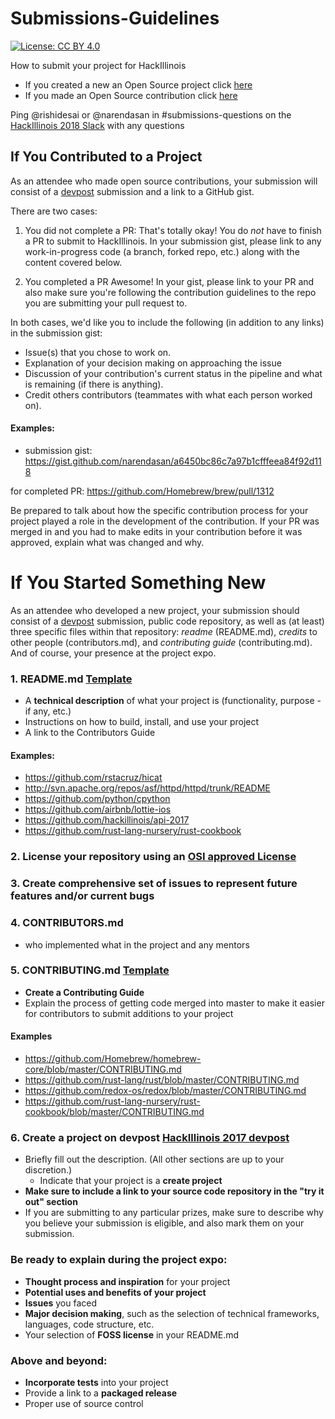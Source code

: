 # Submissions-Guidelines
[![License: CC BY 4.0](https://img.shields.io/badge/License-CC%20BY%204.0-lightgrey.svg)](http://creativecommons.org/licenses/by/4.0/)


How to submit your project for HackIllinois 

* If you created a new an Open Source project click [here](https://github.com/HackIllinois/Submissions-Guidelines/tree/master/create)
* If you made an Open Source contribution click [here](https://github.com/HackIllinois/Submissions-Guidelines/tree/master/contribute)

Ping @rishidesai or @narendasan in #submissions-questions on the [HackIllinois 2018 Slack](hackillinois-2018.slack.com) with any questions



## If You Contributed to a Project

As an attendee who made open source contributions, your submission will consist of a [devpost](https://hackillinois-2018.devpost.com/) submission and a link to a GitHub gist.

There are two cases:

1. You did not complete a PR:
   That's totally okay! You do *not* have to finish a PR to submit to HackIllinois. In your submission gist, please link to any work-in-progress code (a branch, forked repo, etc.) along with the content covered below.


1. You completed a PR
   Awesome! In your gist, please link to your PR and also make sure you're following the contribution guidelines to the repo you are submitting your pull request to. 

In both cases, we'd like you to include the following (in addition to any links) in the submission gist:

- Issue(s) that you chose to work on.
- Explanation of your decision making on approaching the issue
- Discussion of your contribution's current status in the pipeline and what is remaining (if there is anything).
- Credit others contributors (teammates with what each person worked on).

#### Examples:

- submission gist: https://gist.github.com/narendasan/a6450bc86c7a97b1cfffeea84f92d118

for completed PR: https://github.com/Homebrew/brew/pull/1312 

Be prepared to talk about how the specific contribution process for your project played a role in the development of the contribution. If your PR was merged in and you had to make edits in your contribution before it was approved, explain what was changed and why.



# If You Started Something New

As an attendee who developed a new project, your submission should consist of a [devpost](https://hackillinois-2018.devpost.com/) submission, public code repository, as well as (at least) three specific files within that repository: *readme* (README.md), *credits* to other people (contributors.md), and *contributing guide* (contributing.md). And of course, your presence at the project expo.

### 1. README.md [Template](https://github.com/HackIllinois/Submissions-Guidelines/blob/master/create/README_TEMPLATE.md)

- A __technical description__ of what your project is (functionality, purpose - if any, etc.)
- Instructions on how to build, install, and use your project
- A link to the Contributors Guide

#### Examples:

- https://github.com/rstacruz/hicat
- http://svn.apache.org/repos/asf/httpd/httpd/trunk/README
- https://github.com/python/cpython
- https://github.com/airbnb/lottie-ios
- https://github.com/hackillinois/api-2017
- https://github.com/rust-lang-nursery/rust-cookbook

### 2. License your repository using an [OSI approved License](http://opensource.org/licenses)

### 3. Create comprehensive set of issues to represent future features and/or current bugs

### 4. CONTRIBUTORS.md

- who implemented what in the project and any mentors

### 5. CONTRIBUTING.md [Template](https://github.com/HackIllinois/Submissions-Guidelines/blob/master/create/CONTRIBUTING_TEMPLATE.md)

- __Create a Contributing Guide__
- Explain the process of getting code merged into master to make it easier for contributors to submit additions to your project

#### Examples

- https://github.com/Homebrew/homebrew-core/blob/master/CONTRIBUTING.md
- https://github.com/rust-lang/rust/blob/master/CONTRIBUTING.md
- https://github.com/redox-os/redox/blob/master/CONTRIBUTING.md
- https://github.com/rust-lang-nursery/rust-cookbook/blob/master/CONTRIBUTING.md

### 6. Create a project on devpost [HackIllinois 2017 devpost](http://go.hackillinois.org/devpost2017)

- Briefly fill out the description. (All other sections are up to your discretion.)
  - Indicate that your project is a __create project__
- __Make sure to include a link to your source code repository in the "try it out" section__
- If you are submitting to any particular prizes, make sure to describe why you believe your submission is eligible, and also mark them on your submission.

### Be ready to explain during the project expo:

- __Thought process and inspiration__ for your project
- __Potential uses and benefits of your project__ 
- __Issues__ you faced
- __Major decision making__, such as the selection of technical frameworks, languages, code structure, etc.
- Your selection of __FOSS license__ in your README.md

### Above and beyond:

- __Incorporate tests__ into your project
- Provide a link to a __packaged release__
- Proper use of source control